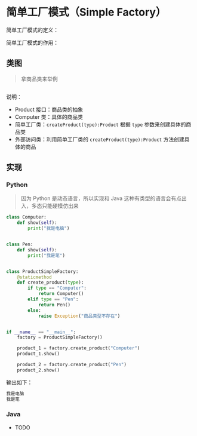 # 简单工厂模式（Simple Factory）

简单工厂模式的定义：

简单工厂模式的作用：

## 类图

> 拿商品类来举例

![]()

说明：

- Product 接口：商品类的抽象
- Computer 类：具体的商品类
- 简单工厂类：`createProduct(type):Product` 根据 `type` 参数来创建具体的商品类
- 外部访问类：利用简单工厂类的 `createProduct(type):Product` 方法创建具体的商品

## 实现

### Python

> 因为 Python 是动态语言，所以实现和 Java 这种有类型的语言会有点出入，多态只能硬模仿出来

```python
class Computer:
    def show(self):
        print("我是电脑")


class Pen:
    def show(self):
        print("我是笔")


class ProductSimpleFactory:
    @staticmethod
    def create_product(type):
        if type == "Computer":
            return Computer()
        elif type == "Pen":
            return Pen()
        else:
            raise Exception("商品类型不存在")


if __name__ == "__main__":
    factory = ProductSimpleFactory()

    product_1 = factory.create_product("Computer")
    product_1.show()

    product_2 = factory.create_product("Pen")
    product_2.show()
```

输出如下：

```BASH
我是电脑
我是笔
```

### Java

- TODO
